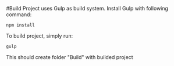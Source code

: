 #Build
Project uses Gulp as build system. Install Gulp with following command:
```
npm install
```
To build project, simply run:
```
gulp
```
This should create folder "Build" with builded project
